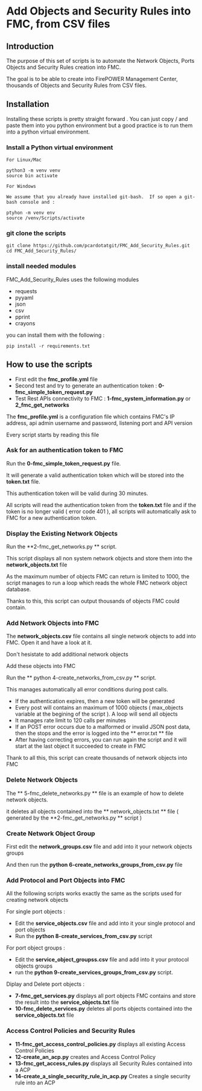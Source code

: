 # Add Objects and Security Rules into FMC, from CSV files

## Introduction

The purpose of this set of scripts is to automate the Network Objects, Ports Objects and Security Rules creation into FMC.

The goal is to be able to create into FirePOWER Management Center, thousands of Objects and Security Rules from CSV files.

## Installation

Installing these scripts is pretty straight forward . You can just copy / and paste them into you python environment but a good practice is to run them into a python virtual environment.

### Install a Python virtual environment

	For Linux/Mac 

	python3 -m venv venv
	source bin activate

	For Windows 
	
	We assume that you already have installed git-bash.  If so open a git-bash console and :

	ptyhon -m venv env 
	source /venv/Scripts/activate

### git clone the scripts

	git clone https://github.com/pcardotatgit/FMC_Add_Security_Rules.git
	cd FMC_Add_Security_Rules/
	
### install needed modules

FMC_Add_Security_Rules uses the following modules

- requests
- pyyaml
- json
- csv
- pprint
- crayons
	
you can install them with the following  :
	
	pip install -r requirements.txt

## How to use the scripts

- First edit the **fmc_profile.yml** file
- Second test and try to generate an authentication token : **0-fmc_simple_token_request.py**
- Test Rest APIs connectivity to FMC : **1-fmc_system_information.py**  or **2_fmc_get_networks**

The **fmc_profile.yml** is a configuration file which contains FMC's IP address, api admin username and password, listening port and API version

Every script starts by reading this file

### Ask for an authentication token to FMC ###

Run the **0-fmc_simple_token_request.py** file.  

It will generate a valid authentication token which will be stored into the **token.txt** file.

This authentication token will be valid during 30 minutes. 

All scripts will read the authentication token from the **token.txt** file and if the token is no longer valid ( error code 401 ), all scripts will automatically ask to FMC for a new authentication token.

### Display the Existing Network Objects ###

Run the **2-fmc_get_networks.py ** script.

This script displays all non system network objects and store them into the **network_objects.txt** file

As the maximum number of objects FMC can return is limited to 1000, the script manages to run a loop which reads the whole FMC network object database.

Thanks to this, this script can output thousands of objects FMC could contain.

### Add Network Objects into FMC ###

The **network_objects.csv** file contains all single network objects to add into FMC. Open it and have a look at it.

Don't hesistate to add additional network objects

Add these objects into FMC 

Run the ** python 4-create_networks_from_csv.py ** script.

This manages automatically all error conditions during post calls.

- If the authentication expires, then a new token will be generated
- Every post will contains an maximum of 1000 objects ( max_objects variable at the begining of the script ). A loop will send all objects
- It manages rate limit to 120 calls per minutes
- If an POST error occurs due to a malformed or invalid JSON post data, then the stops and the error is logged into the ** error.txt ** file
- After having correcting errors, you can run again the script and it will start at the last object it succeeded to create in FMC

Thank to all this, this script can create thousands of network objects into FMC

### Delete Network Objects ###

The ** 5-fmc_delete_networks.py ** file is an example of how to delete network objects.

it deletes all objects contained into the ** network_objects.txt ** file ( generated by the **2-fmc_get_networks.py ** script )

### Create Network Object Group ###

First edit the **network_groups.csv** file and add into it your network objects groups

And then run the **python 6-create_networks_groups_from_csv.py** file

### Add Protocol and Port Objects into FMC ###

All the following scripts works exactly the same as the scripts used for creating network objects

For single port objects :
- Edit the **service_objects.csv** file and add into it your single protocol and port objects
- Run the **python 8-create_services_from_csv.py** script

For port object groups :

- Edit the **service_object_groupss.csv** file and add into it your protocol objects groups
- run the **python 9-create_services_groups_from_csv.py** script.

Diplay and Delete port objects :

- **7-fmc_get_services.py** displays all port objects FMC contains and store the result into the **service_objects.txt** file
- **10-fmc_delete_services.py** deletes all ports objects contained into the **service_objects.txt** file

### Access Control Policies and Security Rules ###

- **11-fmc_get_access_control_policies.py** displays all existing Access Control Policies
- **12-create_an_acp.py** creates and Access Control Policy
- **13-fmc_get_access_rules.py** displays all Security Rules contained into a ACP
- **14-create_a_single_security_rule_in_acp.py** Creates a single security rule into an ACP
 